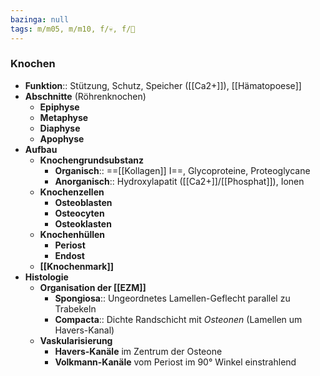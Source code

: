 ```yaml
---
bazinga: null
tags: m/m05, m/m10, f/💀, f/🦴
---
```

### Knochen
- **Funktion**:: Stützung, Schutz, Speicher ([[Ca2+]]), [[Hämatopoese]]
- **Abschnitte** (Röhrenknochen)
	- **Epiphyse**
	- **Metaphyse**
	- **Diaphyse**
	- **Apophyse**
- **Aufbau**
	- **Knochengrundsubstanz**
		- **Organisch**:: ==[[Kollagen]] I==, Glycoproteine, Proteoglycane
		- **Anorganisch**:: Hydroxylapatit ([[Ca2+]]/[[Phosphat]]), Ionen
	- **Knochenzellen**
		- **Osteoblasten**
		- **Osteocyten**
		- **Osteoklasten**
	- **Knochenhüllen**
		- **Periost** 
		- **Endost**
	- **[[Knochenmark]]**
- **Histologie**
	- **Organisation der [[EZM]]**
		- **Spongiosa**:: Ungeordnetes Lamellen-Geflecht parallel zu Trabekeln
		- **Compacta**:: Dichte Randschicht mit *Osteonen* (Lamellen um Havers-Kanal)
	- **Vaskularisierung**
		- **Havers-Kanäle** im Zentrum der Osteone
		- **Volkmann-Kanäle** vom Periost im 90° Winkel einstrahlend 